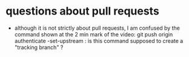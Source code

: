 # questions about pull requests

* although it is not strictly about pull requests, I am confused by the command shown at the 2 min mark of the video: git push origin authenticate -set-upstream : is this command supposed to create a "tracking branch" ?
